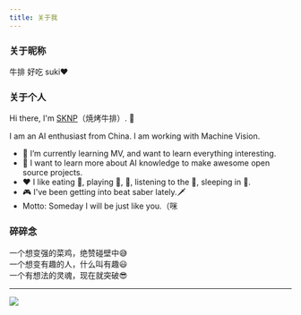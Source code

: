 ```yaml
---
title: 关于我
---
```


### 关于昵称

牛排 好吃 suki❤


### 关于个人

Hi there, I'm [SKNP](https://sknp.top)（焼烤牛排）. 👋

I am an AI enthusiast from China. I am working with Machine Vision.

- 🌱 I’m currently learning MV, and want to learn everything interesting.
- 🤔 I want to learn more about AI knowledge to make awesome open source projects.
- ❤️ I like eating 🍖, playing 🏸, 🏃, listening to the 🎻, sleeping in 🛌.
- 🎮 I've been getting into beat saber lately.🗡
- Motto: Someday I will be just like you.（咪


### 碎碎念

一个想变强的菜鸡，绝赞碰壁中😅  
一个想变有趣的人，什么叫有趣😃  
一个有想法的灵魂，现在就突破😎  

---

![](https://cdn.jsdelivr.net/gh/Sknp1006/cdn@master/img/anime/tobecontinued.jpg)
